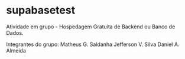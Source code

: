 # supabasetest
Atividade em grupo - Hospedagem Gratuita de Backend ou Banco de Dados.

Integrantes do grupo:
  Matheus G. Saldanha
  Jefferson V. Silva
  Daniel A. Almeida
